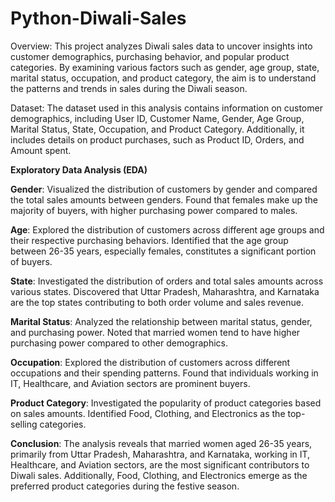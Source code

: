 # Python-Diwali-Sales
Overview:
This project analyzes Diwali sales data to uncover insights into customer demographics, purchasing behavior, and popular product categories. By examining various factors such as gender, age group, state, marital status, occupation, and product category, the aim is to understand the patterns and trends in sales during the Diwali season.

Dataset:
The dataset used in this analysis contains information on customer demographics, including User ID, Customer Name, Gender, Age Group, Marital Status, State, Occupation, and Product Category. Additionally, it includes details on product purchases, such as Product ID, Orders, and Amount spent.

**Exploratory Data Analysis (EDA)**

**Gender**:
Visualized the distribution of customers by gender and compared the total sales amounts between genders.
Found that females make up the majority of buyers, with higher purchasing power compared to males.

**Age**:
Explored the distribution of customers across different age groups and their respective purchasing behaviors.
Identified that the age group between 26-35 years, especially females, constitutes a significant portion of buyers.

**State**:
Investigated the distribution of orders and total sales amounts across various states.
Discovered that Uttar Pradesh, Maharashtra, and Karnataka are the top states contributing to both order volume and sales revenue.

**Marital Status**:
Analyzed the relationship between marital status, gender, and purchasing power.
Noted that married women tend to have higher purchasing power compared to other demographics.

**Occupation**:
Explored the distribution of customers across different occupations and their spending patterns.
Found that individuals working in IT, Healthcare, and Aviation sectors are prominent buyers.

**Product Category**:
Investigated the popularity of product categories based on sales amounts.
Identified Food, Clothing, and Electronics as the top-selling categories.

**Conclusion**:
The analysis reveals that married women aged 26-35 years, primarily from Uttar Pradesh, Maharashtra, and Karnataka, working in IT, Healthcare, and Aviation sectors, are the most significant contributors to Diwali sales. Additionally, Food, Clothing, and Electronics emerge as the preferred product categories during the festive season.
